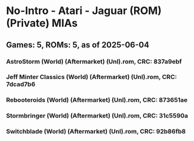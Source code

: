 # No-Intro - Atari - Jaguar (ROM) (Private) MIAs
## Games: 5, ROMs: 5, as of 2025-06-04

### AstroStorm (World) (Aftermarket) (Unl).rom, CRC: 837a9ebf
### Jeff Minter Classics (World) (Aftermarket) (Unl).rom, CRC: 7dcad7b6
### Rebooteroids (World) (Aftermarket) (Unl).rom, CRC: 873651ae
### Stormbringer (World) (Aftermarket) (Unl).rom, CRC: 31c5590a
### Switchblade (World) (Aftermarket) (Unl).rom, CRC: 92b86fb8
